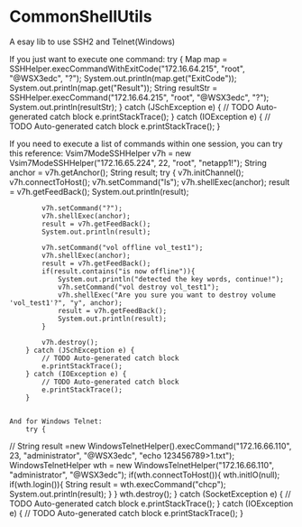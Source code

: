 # CommonShellUtils
A esay lib to use SSH2 and Telnet(Windows)

If you just want to execute one command:
  	try {
			Map map = SSHHelper.execCommandWithExitCode("172.16.64.215", "root", "@WSX3edc", "?");
			System.out.println(map.get("ExitCode"));
			System.out.println(map.get("Result"));
			String resultStr = SSHHelper.execCommand("172.16.64.215", "root", "@WSX3edc", "?");
			System.out.println(resultStr);
		} catch (JSchException e) {
			// TODO Auto-generated catch block
			e.printStackTrace();
		} catch (IOException e) {
			// TODO Auto-generated catch block
			e.printStackTrace();
		}


If you need to execute a list of commands within one session, you can try this reference:
		Vsim7ModeSSHHelper v7h = new Vsim7ModeSSHHelper("172.16.65.224", 22, "root", "netapp1!");
		String anchor = v7h.getAnchor();
		String result;
		try {
			v7h.initChannel();
			v7h.connectToHost();
			v7h.setCommand("ls");
			v7h.shellExec(anchor);
			result = v7h.getFeedBack();
			System.out.println(result);
			
			v7h.setCommand("?");
			v7h.shellExec(anchor);
			result = v7h.getFeedBack();
			System.out.println(result);
			
			v7h.setCommand("vol offline vol_test1");
			v7h.shellExec(anchor);
			result = v7h.getFeedBack();
			if(result.contains("is now offline")){
				System.out.println("detected the key words, continue!");
				v7h.setCommand("vol destroy vol_test1");
				v7h.shellExec("Are you sure you want to destroy volume 'vol_test1'?", "y", anchor);
				result = v7h.getFeedBack();
				System.out.println(result);
			}
			
			v7h.destroy();
		} catch (JSchException e) {
			// TODO Auto-generated catch block
			e.printStackTrace();
		} catch (IOException e) {
			// TODO Auto-generated catch block
			e.printStackTrace();
		}
		
		
	And for Windows Telnet:
		try {
//			String result =new WindowsTelnetHelper().execCommand("172.16.66.110", 23, "administrator", "@WSX3edc", "echo 123456789>1.txt");
			WindowsTelnetHelper wth = new WindowsTelnetHelper("172.16.66.110", "administrator", "@WSX3edc");
			if(wth.connectToHost()){
				wth.initIO(null);
				if(wth.login()){
					String result = wth.execCommand("chcp");
					System.out.println(result);
				}
			}
			wth.destroy();
		} catch (SocketException e) {
			// TODO Auto-generated catch block
			e.printStackTrace();
		} catch (IOException e) {
			// TODO Auto-generated catch block
			e.printStackTrace();
		}
